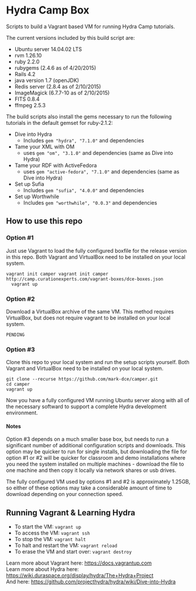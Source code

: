 Hydra Camp Box
==============

Scripts to build a Vagrant based VM for running Hydra Camp tutorials.

The current versions included by this build script are:

* Ubuntu server 14.04.02 LTS
* rvm 1.26.10
* ruby 2.2.0
* rubygems (2.4.6 as of 4/20/2015)
* Rails 4.2
* java version 1.7 (openJDK)
* Redis server (2.8.4 as of 2/10/2015)
* ImageMagick (6.7.7-10 as of 2/10/2015)
* FITS 0.8.4
* ffmpeg 2.5.3

The build scripts also install the gems necessary to run the following tutorials in the default gemset for ruby-2.1.2:

* Dive into Hydra
    * Includes `gem "hydra", "7.1.0"` and dependencies
* Tame your XML with OM
	* uses `gem "om", "3.1.0"` and dependencies (same as Dive into Hydra)
* Tame your RDF with ActiveFedora
	* uses `gem "active-fedora", "7.1.0"` and dependencies (same as Dive into Hydra)
* Set up Sufia
    * Includes `gem "sufia", "4.0.0"` and dependencies
* Set up Worthwhile
	* Includes `gem "worthwhile", "0.0.3"` and dependencies

How to use this repo
--------------------

### Option #1 ###
Just use Vagrant to load the fully configured boxfile for the release version in this repo. Both Vagrant and VirtualBox need to be installed on your local system.  

    vagrant init camper vagrant init camper http://camp.curationexperts.com/vagrant-boxes/dce-boxes.json
	  vagrant up

### Option #2 ###
Download a VirtualBox archive of the same VM. This method requires VirtualBox, but does not require vagrant to be installed on your local system.

    PENDING

### Option #3 ###
Clone this repo to your local system and run the setup scripts yourself.  Both Vagrant and VirtualBox need to be installed on your local system.  

    git clone --recurse https://github.com/mark-dce/camper.git
    cd camper
    vagrant up
    
Now you have a fully configured VM running Ubuntu server along with all of the necessary softward to support a complete Hydra development environment.

#### Notes ####
Option #3 depends on a much smaller base box, but needs to run a significant number of additional configuration scripts and downloads.  This option may be quicker to run for single installs, but downloading the file for option #1 or #2 will be quicker for classroom and demo installations where you need the system installed on multiple machines - download the file to one machine and then copy it locally via network shares or usb drives.

The fully configured VM used by options #1 and #2 is approximately 1.25GB, so either of these options may take a considerable amount of time to download depending on your connection speed. 


Running Vagrant & Learning Hydra
--------------------------------

* To start the VM: `vagrant up`
* To access the VM: `vagrant ssh`
* To stop the VM: `vagrant halt`
* To halt and restart the VM: `vagrant reload`
* To erase the VM and start over: `vagrant destroy`

Learn more about Vagrant here: https://docs.vagrantup.com  
Learn more about Hydra here: https://wiki.duraspace.org/display/hydra/The+Hydra+Project  
And here: https://github.com/projecthydra/hydra/wiki/Dive-into-Hydra  

